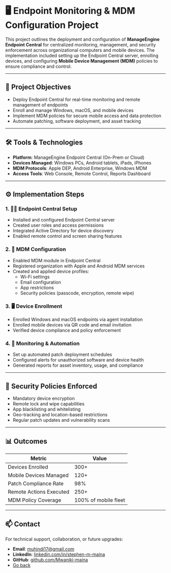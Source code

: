 # 🖥️ Endpoint Monitoring & MDM Configuration Project

This project outlines the deployment and configuration of **ManageEngine Endpoint Central** for centralized monitoring, management, and security enforcement across organizational computers and mobile devices. The implementation included setting up the Endpoint Central server, enrolling devices, and configuring **Mobile Device Management (MDM)** policies to ensure compliance and control.

---

## 🎯 Project Objectives

- Deploy Endpoint Central for real-time monitoring and remote management of endpoints
- Enroll and manage Windows, macOS, and mobile devices
- Implement MDM policies for secure mobile access and data protection
- Automate patching, software deployment, and asset tracking

---

## 🛠️ Tools & Technologies

- **Platform**: ManageEngine Endpoint Central (On-Prem or Cloud)
- **Devices Managed**: Windows PCs, Android tablets, iPads, iPhones
- **MDM Protocols**: Apple DEP, Android Enterprise, Windows MDM
- **Access Tools**: Web Console, Remote Control, Reports Dashboard

---

## ⚙️ Implementation Steps

### 1. 🧑‍💻 Endpoint Central Setup
- Installed and configured Endpoint Central server
- Created user roles and access permissions
- Integrated Active Directory for device discovery
- Enabled remote control and screen sharing features

### 2. 📱 MDM Configuration
- Enabled MDM module in Endpoint Central
- Registered organization with Apple and Android MDM services
- Created and applied device profiles:
  - Wi-Fi settings
  - Email configuration
  - App restrictions
  - Security policies (passcode, encryption, remote wipe)

### 3. 🖥️ Device Enrollment
- Enrolled Windows and macOS endpoints via agent installation
- Enrolled mobile devices via QR code and email invitation
- Verified device compliance and policy enforcement

### 4. 🔄 Monitoring & Automation
- Set up automated patch deployment schedules
- Configured alerts for unauthorized software and device health
- Generated reports for asset inventory, usage, and compliance

---

## 🔐 Security Policies Enforced

- Mandatory device encryption
- Remote lock and wipe capabilities
- App blacklisting and whitelisting
- Geo-tracking and location-based restrictions
- Regular patch updates and vulnerability scans

---

## 📊 Outcomes

| Metric                     | Value              |
|---------------------------|--------------------|
| Devices Enrolled          | 300+               |
| Mobile Devices Managed    | 120+               |
| Patch Compliance Rate     | 98%                |
| Remote Actions Executed   | 250+               |
| MDM Policy Coverage       | 100% of mobile fleet |

---

## 📫 Contact

For technical support, collaboration, or future upgrades:

- **Email**: muhindi17@gmail.com  
- **LinkedIn**: [linkedin.com/in/stephen-m-maina](https://www.linkedin.com/in/stephen-m-maina)  
- **GitHub**: [github.com/Mwaniki-maina](https://github.com/Mwaniki-maina/Portfolio)
- [Go back](/readme.md)